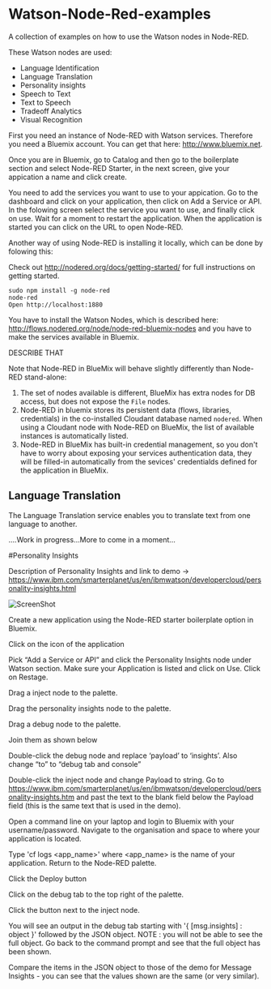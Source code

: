 # Watson-Node-Red-examples

A collection of examples on how to use the Watson nodes in Node-RED.

These Watson nodes are used:

- Language Identification
- Language Translation
- Personality insights
- Speech to Text
- Text to Speech
- Tradeoff Analytics
- Visual Recognition


First you need an instance of Node-RED with Watson services. Therefore you need a Bluemix account. You can get that here: http://www.bluemix.net.

Once you are in Bluemix, go to Catalog and then go to the boilerplate section and select Node-RED Starter, in the next screen, give your appication a name and click create.

You need to add the services you want to use to your appication. Go to the dashboard and click on your application, then click on Add a Service or API. In the folowing screen select the service you want to use, and finally click on use. Wait for a moment to restart the application. When the application is started you can click on the URL to open Node-RED.

Another way of using Node-RED is installing it locally, which can be done by folowing this:

Check out http://nodered.org/docs/getting-started/ for full instructions on getting started.



    sudo npm install -g node-red
    node-red
    Open http://localhost:1880
    
You have to install the Watson Nodes, which is described here: http://flows.nodered.org/node/node-red-bluemix-nodes
and you have to make the services available in Bluemix.

DESCRIBE THAT

Note that Node-RED in BlueMix will behave slightly differently than Node-RED stand-alone:
 1. The set of nodes available is different, BlueMix has extra nodes for DB access, but does not expose the `File` nodes.
 2. Node-RED in bluemix stores its persistent data (flows, libraries, credentials) in the co-installed Cloudant database named
`nodered`. When using a Cloudant node with Node-RED on BlueMix, the list of available instances is automatically listed.
 3. Node-RED in BlueMix has built-in credential management, so you don't have to worry about exposing your services authentication data, they will be filled-in automatically from the sevices' credentialds defined for the application in BlueMix.

## Language Translation

The Language Translation service enables you to translate text from one language to another.




....Work in progress...More to come in a moment...

#Personality Insights

Description of Personality Insights and link to demo  -> https://www.ibm.com/smarterplanet/us/en/ibmwatson/developercloud/personality-insights.html

![ScreenShot](https://github.com/NodeREDWatson/Watson-Node-Red-Samples/blob/master/images/Language%20Translation/LT.jpg)

Create a new application using the Node-RED starter boilerplate option in Bluemix.

Click on the icon of the application

Pick “Add a Service or API” and click the Personality Insights node under Watson section.  Make sure your Application is listed and click on Use.  Click on Restage.

Drag a inject node to the palette.

Drag the personality insights node to the palette.

Drag a debug node to the palette.

Join them as shown below

Double-click the debug node and replace ‘payload’ to ‘insights’. Also change “to” to “debug tab and console”

Double-click the inject node and change Payload to string.  Go to https://www.ibm.com/smarterplanet/us/en/ibmwatson/developercloud/personality-insights.htm and past the text to the blank field below the Payload field (this is the same text that is used in the demo).

Open a command line on your laptop and login to Bluemix with your username/password.  Navigate to the organisation and space to where your application is located.

Type 'cf logs <app_name>' where <app_name> is the name of your application.  Return to the Node-RED palette.

Click the Deploy button

Click on the debug tab to the top right of the palette.

Click the button next to the inject node.  

You will see an output in the debug tab starting with '{ [msg.insights] : object }' followed by the JSON object.  NOTE : you will not be able to see the full object.  Go back to the command prompt and see that the full object has been shown.  

Compare the items in the JSON object to those of the demo for Message Insights - you can see that the values shown are the same (or very similar).
